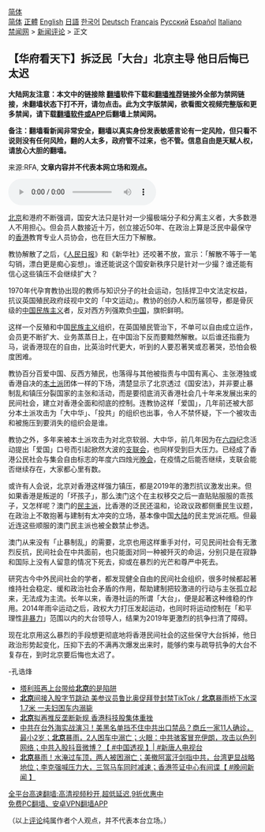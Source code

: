  <!-- 面包屑导航 --> <div class="breadcrumb"><!-- GTranslate: https://gtranslate.io/ -->  <div class="switcher notranslate">  <div class="selected">  <a href="#" onclick="return false;"> 简体</a>  </div>  <div class="option">  <a href="https://www.bannedbook.org" onclick="doGTranslate('zh-CN|zh-CN');jQuery('div.switcher div.selected a').html(jQuery(this).html());return false;" title="简体中文" class="nturl selected"> 简体</a>  <a href="https://www.bannedbook.org/zh-tw/" onclick="doGTranslate('zh-CN|zh-TW');jQuery('div.switcher div.selected a').html(jQuery(this).html());return false;" title="繁體中文" class="nturl"> 正體</a>  <a href="https://www.bannedbook.org/en/" onclick="doGTranslate('zh-CN|en');jQuery('div.switcher div.selected a').html(jQuery(this).html());return false;" title="English" class="nturl"> English</a>  <a href="https://www.bannedbook.org/ja/" onclick="doGTranslate('zh-CN|ja');jQuery('div.switcher div.selected a').html(jQuery(this).html());return false;" title="日本語" class="nturl"> 日語</a>  <a href="https://www.bannedbook.org/ko/" onclick="doGTranslate('zh-CN|ko');jQuery('div.switcher div.selected a').html(jQuery(this).html());return false;" title="한국어" class="nturl"> 한국어</a>  <a href="https://www.bannedbook.org/de/" onclick="doGTranslate('zh-CN|de');jQuery('div.switcher div.selected a').html(jQuery(this).html());return false;" title="Deutsch" class="nturl"> Deutsch</a>  <a href="https://www.bannedbook.org/fr/" onclick="doGTranslate('zh-CN|fr');jQuery('div.switcher div.selected a').html(jQuery(this).html());return false;" title="Français" class="nturl"> Français</a>  <a href="https://www.bannedbook.org/ru/" onclick="doGTranslate('zh-CN|ru');jQuery('div.switcher div.selected a').html(jQuery(this).html());return false;" title="Русский" class="nturl"> Русский</a>  <a href="https://www.bannedbook.org/es/" onclick="doGTranslate('zh-CN|es');jQuery('div.switcher div.selected a').html(jQuery(this).html());return false;" title="Español" class="nturl"> Español</a>  <a href="https://www.bannedbook.org/it/" onclick="doGTranslate('zh-CN|it');jQuery('div.switcher div.selected a').html(jQuery(this).html());return false;" title="Italiano" class="nturl"> Italiano</a>  </div>  </div>      <div class='breadcrumb-sub'><!-- Breadcrumb NavXT 6.3.0 --> <a href="https://www.bannedbook.org/" class="home">禁闻网</a> &gt; <a href="https://www.bannedbook.org/bnews/comments/" class="category">新闻评论</a> &gt; 正文</div></div><h2>【华府看天下】拆泛民「大台」北京主导 他日后悔已太迟</h2> <p class="notice"><b>大陆网友注意：本文中的链接除 <a href="https://github.com/bannedbook/fanqiang" >翻墙</a>软件下载和<a href="https://github.com/killgcd/justmysocks/blob/master/README.md">翻墙推荐</a>链接外全部为禁网链接，未翻墙状态下打不开，请勿点击。此为文字版禁闻，欲看图文视频完整版和更多禁闻，请下载<a href="https://github.com/bannedbook/fanqiang">翻墙软件或APP</a>后翻墙上禁闻网。</p><p>备注：翻墙看新闻非常安全，翻墙以真实身份发表敏感言论有一定风险，但只看不说则没有任何风险，翻的人太多，政府管不过来，也不管。信息自由是天赋人权，请放心大胆的翻墙。</b></p>  <div class="entry"> <p>来源:RFA, <strong>文章内容并不代表本网立场和观点。</strong></p> <p><audio controls="controls" preload="metadata" src="https://www.rfa.org/cantonese/commentaries/dcwatcher/dcwatcher-08182021092510.html/@@stream" type="audio/mpeg"><br /> </audio></p> <p><a href="https://www.bannedbook.org/bnews/tag/%e5%8c%97%e4%ba%ac/" class="st_tag internal_tag" rel="tag" title="标签 北京 下的日志">北京</a>和港府不断强调，国安大法只是针对一少撮极端分子和分离主义者，大多数港人不用担心。但会员人数接近十万，创立接近50年、在政治上算是泛民中最保守的<a href="https://www.bannedbook.org/bnews/tag/%e9%a6%99%e6%b8%af/" class="st_tag internal_tag" rel="tag" title="标签 香港 下的日志">香港</a>教育专业人员协会，也在巨大压力下解散。</p>  <p>教协解散了之后，《<span class='wp_keywordlink'><a href="https://www.bannedbook.org/forum2/topic109.html" title="透视人民日报" target="_blank">人民日报</a></span>》和《新华社》还咬著不放，宣示：「解散不等于一笔勾销，漂白更是痴心妄想」。谁还能说这个国安新秩序只是针对一少撮？谁还能有信心这些镇压不会继续扩大？</p> <p>1970年代孕育教协出现的教师与知识分子的社会运动，包括捍卫中文法定权益，抗议英国殖民政府歧视中文的「中文运动」。教协的创办人和历届领导，都是骨灰级的<span class='wp_keywordlink_affiliate'><a href="https://www.bannedbook.org/" title="中国" target="_blank">中国</a></span><span class='wp_keywordlink'><a href="https://www.bannedbook.org/forum11/topic333.html" title="禁片：民族主义和三座大山" target="_blank">民族主义</a></span>者，反对西方列强欺负<a href="https://www.bannedbook.org/bnews/tag/%E4%B8%AD%E5%9B%BD/" class="st_tag internal_tag" rel="tag" title="标签 中国 下的日志">中国</a>，旗帜鲜明。</p> <p>这样一个反殖和中国<a href="https://www.bannedbook.org/bnews/tag/%E6%B0%91%E6%97%8F%E4%B8%BB%E4%B9%89/" class="st_tag internal_tag" rel="tag" title="标签 民族主义 下的日志">民族主义</a>组织，在英国殖民管治下，不单可以自由成立运作，会员更不断扩大、业务蒸蒸日上，在中国治下反而要黯然解散。以后谁还指鹿为马，说香港现在的自由，比英治时代更大，听到的人要忍著笑或忍著哭，恐怕会极度困难。</p>  <p>教协百分百爱中国、反西方殖民，也落得与其他被指责与中国有离心、主张港独或香港自决的<a href="https://www.bannedbook.org/bnews/tag/%E6%9C%AC%E5%9C%9F%E6%B4%BE/" class="st_tag internal_tag" rel="tag" title="标签 本土派 下的日志">本土派</a>团体一样的下场，清楚显示了北京透过《国安法》，并非要止暴制乱和镇压分裂国家的主张和活动，而是要彻底消灭香港社会几十年来发展出来的民间社会，建立对香港全面和彻底的控制。连教协这样「爱国」，几年前还被大部分本土派攻击为「大中华」、「投共」的组织也出事，令人不禁怀疑，下一个被攻击和被施压到要消失的组织会是谁。</p> <p>教协之外，多年来被本土派攻击为对北京软弱、大中华，前几年因为在<span class='wp_keywordlink'><a href="https://www.bannedbook.org/forum2/topic2509.html" title="《中国六四真相》" target="_blank">六四</a></span>纪念活动提出「爱国」口号而引起掀然大波的<a href="https://www.bannedbook.org/bnews/tag/%e6%94%af%e8%81%94%e4%bc%9a/" class="st_tag internal_tag" rel="tag" title="标签 支联会 下的日志">支联会</a>，也同样受到巨大压力。已经成了香港公民社会与集会自由标志的年度六四烛光<span class='wp_keywordlink_affiliate'><a href="https://zh-cn.shenyunperformingarts.org/" title="晚会" target="_blank">晚会</a></span>，在疫情之后能否继续，支联会能否继续存在，大家都心里有数。</p> <p>或许有人会说，北京对香港这样强力镇压，都是2019年的激烈抗议激发出来。但如果香港是叛逆的「坏孩子」，那么澳门这个在主权移交之后一直贴贴服服的乖孩子，又怎样呢？澳门的<a href="https://www.bannedbook.org/bnews/tag/%E6%B0%91%E4%B8%BB%E6%B4%BE/" class="st_tag internal_tag" rel="tag" title="标签 民主派 下的日志">民主派</a>，比香港的泛民还温和，论政议政都侧重民生议题，在政治上不敢抱著与建制有太冲突的立场，基本像中国<span class='wp_keywordlink_affiliate'><a href="https://www.bannedbook.org/" title="大陆" target="_blank">大陆</a></span>的民主党派花瓶。但最近连这些顺服的澳门民主派也被全数禁止参选。</p>  <p>澳门从来没有「止暴制乱」的需要，北京也用这样重手对付，可见民间社会有无激烈反抗，民间社会在中共面前，也只能面对同一种被歼灭的命运，分别只是在寂静和国际上没有人留意的情况下死去，抑或在暴烈的光芒和尊严中死去。</p> <p>研究古今中外民间社会的学者，都发现健全自由的民间社会组织，很多时候都起著维持社会稳定、缓和政治社会矛盾的作用，帮助建制把较激进的行动与主张孤立起来，无法成为主流。长年以来，香港社运的所谓「大台」，便是起著这种维稳的作用。2014年雨伞运动之后，政权大力打压发起运动，也同时将运动控制在「和平理性<span class='wp_keywordlink'><a href="https://www.bannedbook.org/forum2/topic6313.html" title="《非暴力不合作运动丛书》" target="_blank">非暴力</a></span>」范围以内的大台领导人，结果为2019年更激烈的抗争扫清了障碍。</p> <p>现在北京用这么暴烈的手段想更彻底地将香港民间社会的这些保守大台拆掉，他日政治形势起变化，压抑下去的不满再次爆发出来时，能够约束与疏导抗争的大台不复存在，到时北京要后悔也太迟了。</p>  <p>-孔诰烽</p> <ul class='op-related-articles' title='相关阅读'> <li><a href='https://www.bannedbook.org/bnews/ssgc/20210818/1608620.html' target='_blank'>塔利班再上台带给<b>北京</b>的是陷阱</a></li> <li><a href='https://www.bannedbook.org/bnews/bannedvideo/20210818/1608583.html' target='_blank'><b>北京</b>间接入股字节跳动 美参议员鲁比奥促拜登封禁TikTok / <b>北京</b>暴雨桥下水深1.7米 一夫妇困车内溺毙</a></li> <li><a href='https://www.bannedbook.org/bnews/comments/20210818/1608416.html' target='_blank'><b>北京</b>拟再推反垄断新规 香港科技股集体重挫</a></li> <li><a href='https://www.bannedbook.org/bnews/bannedvideo/20210818/1608414.html' target='_blank'>中共在台外海实战演习！美黑名单挡不住中共出口禁品？商丘一家11人确诊，最小2岁；<b>北京</b>暴雨，2人困车中溺亡；火眼：中共骇客冒充伊朗，攻击以色列网络；中共入股抖音微博？【 #中国透视 】| #新唐人电视台</a></li> <li><a href='https://www.bannedbook.org/bnews/bannedvideo/20210818/1608259.html' target='_blank'><b>北京</b>暴雨！水淹过车顶，两人被困溺亡；美撤阿富汗剑指中共，台湾更显战略地位；李克强喊压力大，三驾马车同时减速；香港签证中心有间谍【 #晚间新闻 】</a></li> </ul> <p class="texttj"> <a href="https://github.com/bannedbook/fanqiang/wiki/V2ray%E6%9C%BA%E5%9C%BA" target="_blank">全平台高速翻墙:高清视频秒开,超低延迟,9折优惠中</a><br/> <a href="https://github.com/bannedbook/fanqiang/wiki/%E7%A6%81%E9%97%BB%E7%BD%91%E5%AE%89%E5%8D%93%E7%BF%BB%E5%A2%99%E6%96%B0%E9%97%BBAPP" target="_blank">免费PC翻墙、安卓VPN翻墙APP</a></p><p>（以上<span class='wp_keywordlink_affiliate'><a href="https://www.bannedbook.org/bnews/comments/" title="新闻评论" target="_blank">评论</a></span>纯属作者个人观点，并不代表本台立场。）</p><a name='sharetosocial'></a>  <div style="margin-bottom:5px;padding-bottom:5px;clear:both"> <div id="archive-pix-1" class="banner-ads"> <!-- AuctionX Display platform tag START --> <div id="26318x728x90x621x_ADSLOT2" clicktrack="%%CLICK_URL_ESC%%"></div> <!-- AuctionX Display platform tag END --> </div> <div id="archive-pix-2" class="banner-ads"> <!-- AuctionX Display platform tag START --> <div id="26315x300x250x621x_ADSLOT2" clicktrack="%%CLICK_URL_ESC%%"></div> <!-- AuctionX Display platform tag END --> </div> </div>  <div id="archive-pix-1" class="banner-ads"> <!-- AuctionX Display platform tag START --> <div id="26318x728x90x621x_ADSLOT3" clicktrack="%%CLICK_URL_ESC%%"></div> <!-- AuctionX Display platform tag END --> </div> </div><!--END ENTRY--> 